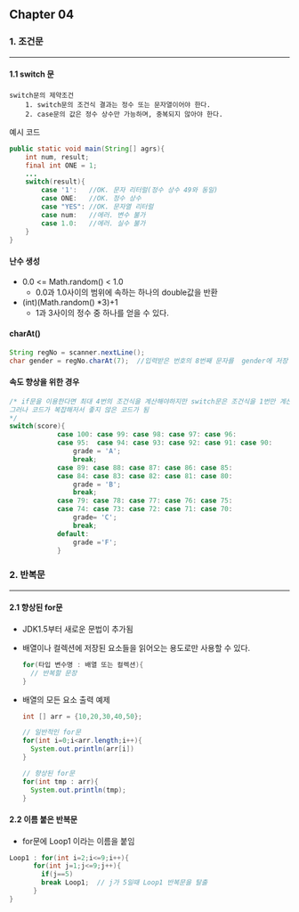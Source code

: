 ## Chapter 04

### 1. 조건문

---

#### 1.1 switch 문

```
switch문의 제약조건
	1. switch문의 조건식 결과는 정수 또는 문자열이어야 한다.
	2. case문의 값은 정수 상수만 가능하며, 중복되지 않아야 한다.
```

예시 코드

```java
public static void main(String[] agrs){
    int num, result;
    final int ONE = 1;
    ...
    switch(result){
        case '1':   //OK. 문자 리터럴(정수 상수 49와 동일)
        case ONE:   //OK. 정수 상수
        case "YES": //OK. 문자열 리터럴
        case num:   //에러. 변수 불가
        case 1.0:   //에러. 실수 불가
    }
}
```

#### 난수 생성

- 0.0 <= Math.random() < 1.0
  - 0.0과 1.0사이의 범위에 속하는 하나의 double값을 반환
- (int)(Math.random() *3)+1
  - 1과 3사이의 정수 중 하나를 얻을 수 있다.

#### charAt()

```java
String regNo = scanner.nextLine();
char gender = regNo.charAt(7);  //입력받은 번호의 8번째 문자를  gender에 저장
```

#### 속도 향상을 위한 경우

```java
/* if문을 이용한다면 최대 4번의 조건식을 계산해야하지만 switch문은 조건식을 1번만 계산하면 되므로 빠르다.
그러나 코드가 복잡해저서 좋지 않은 코드가 됨
*/
switch(score){
            case 100: case 99: case 98: case 97: case 96:
            case 95:  case 94: case 93: case 92: case 91: case 90:
                grade = 'A';
                break;
            case 89: case 88: case 87: case 86: case 85:
            case 84: case 83: case 82: case 81: case 80:
                grade = 'B';
                break;
            case 79: case 78: case 77: case 76: case 75:
            case 74: case 73: case 72: case 71: case 70:
                grade= 'C';
                break;
            default:
                grade ='F';
            }
```



### 2. 반복문

---

#### 2.1 향상된 for문

- JDK1.5부터 새로운 문법이 추가됨

- 배열이나 컬렉션에 저장된 요소들을 읽어오는 용도로만 사용할 수 있다.

  ```java
  for(타입 변수명 : 배열 또는 컬렉션){
  	// 반복할 문장
  }
  ```

- 배열의 모든 요소 출력 예제

  ```java
  int [] arr = {10,20,30,40,50};
  
  // 일반적인 for문
  for(int i=0;i<arr.length;i++){
  	System.out.println(arr[i])
  }
  
  // 향상된 for문
  for(int tmp : arr){
  	System.out.println(tmp);
  }
  ```




#### 2.2 이름 붙은 반복문

- for문에 Loop1 이라는 이름을 붙임

```java
Loop1 : for(int i=2;i<=9;i++){
	  for(int j=1;j<=9;j++){
	  	if(j==5)
	  	break Loop1;  // j가 5일때 Loop1 반복문을 탈출
	  }
}
```

